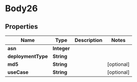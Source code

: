 
# Body26

## Properties
Name | Type | Description | Notes
------------ | ------------- | ------------- | -------------
**asn** | **Integer** |  | 
**deploymentType** | **String** |  | 
**md5** | **String** |  |  [optional]
**useCase** | **String** |  |  [optional]



